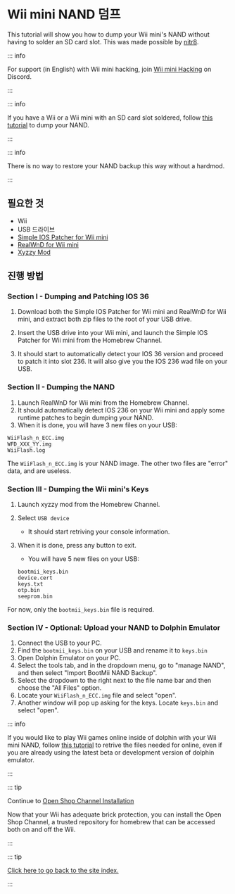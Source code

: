 # Wii mini NAND 덤프

This tutorial will show you how to dump your Wii mini's NAND without having to solder an SD card slot. This was made possible by [nitr8](https://gbatemp.net/members/nitr8.72581/).

::: info

For support (in English) with Wii mini hacking, join [Wii mini Hacking](https://discord.gg/6ryxnkS) on Discord.

:::

::: info

If you have a Wii or a Wii mini with an SD card slot soldered, follow [this tutorial](bootmii) to dump your NAND.

:::

::: info

There is no way to restore your NAND backup this way without a hardmod.

:::

## 필요한 것

- Wii
- USB 드라이브
- [Simple IOS Patcher for Wii mini](https://oscwii.org/library/app/SimpleIOSPatcher_Mini)
- [RealWnD for Wii mini](https://oscwii.org/library/app/RealWnD_Mini)
- [Xyzzy Mod](https://oscwii.org/library/app/xyzzy-mod)

## 진행 방법

### Section I - Dumping and Patching IOS 36

1. Download both the Simple IOS Patcher for Wii mini and RealWnD for Wii mini, and extract both zip files to the root of your USB drive.

2. Insert the USB drive into your Wii mini, and launch the Simple IOS Patcher for Wii mini from the Homebrew Channel.

3. It should start to automatically detect your IOS 36 version and proceed to patch it into slot 236. It will also give you the IOS 236 wad file on your USB.

### Section II - Dumping the NAND

1. Launch RealWnD for Wii mini from the Homebrew Channel.
2. It should automatically detect IOS 236 on your Wii mini and apply some runtime patches to begin dumping your NAND.
3. When it is done, you will have 3 new files on your USB:

```
WiiFlash_n_ECC.img
WFD_XXX_YY.img
WiiFlash.log
```

The `WiiFlash_n_ECC.img` is your NAND image. The other two files are "error" data, and are useless.

### Section III - Dumping the Wii mini's Keys

1. Launch xyzzy mod from the Homebrew Channel.
2. Select `USB device`
   - It should start retriving your console information.
3. When it is done, press any button to exit.

   - You will have 5 new files on your USB:

   ```
   bootmii_keys.bin
   device.cert
   keys.txt
   otp.bin
   seeprom.bin
   ```

For now, only the `bootmii_keys.bin` file is required.

### Section IV - Optional: Upload your NAND to Dolphin Emulator

1. Connect the USB to your PC.
2. Find the `bootmii_keys.bin` on your USB and rename it to `keys.bin`
3. Open Dolphin Emulator on your PC.
4. Select the tools tab, and in the dropdown menu, go to "manage NAND", and then select "Import BootMii NAND Backup".
5. Select the dropdown to the right next to the file name bar and then choose the "All Files" option.
6. Locate your `WiiFlash_n_ECC.img` file and select "open".
7. Another window will pop up asking for the keys. Locate `keys.bin` and select "open".

::: info

If you would like to play Wii games online inside of dolphin with your Wii mini NAND, follow [this tutorial](https://dolphin-emu.org/docs/guides/wii-network-guide/) to retrive the files needed for online, even if you are already using the latest beta or development version of dolphin emulator.

:::

::: tip

Continue to [Open Shop Channel Installation](osc)

Now that your Wii has adequate brick protection, you can install the Open Shop Channel, a trusted repository for homebrew that can be accessed both on and off the Wii.

:::

::: tip

[Click here to go back to the site index.](site-navigation)

:::
